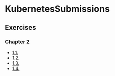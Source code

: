 # KubernetesSubmissions

## Exercises

### Chapter 2

- [1.1.](https://github.com/inosha/KubernetesSubmissions/tree/1.1/log_output)
- [1.2.](https://github.com/inosha/KubernetesSubmissions/tree/1.2/the_project)
- [1.3.](https://github.com/inosha/KubernetesSubmissions/tree/1.3/log_output)
- [1.4.](https://github.com/inosha/KubernetesSubmissions/tree/1.4/the_project)
